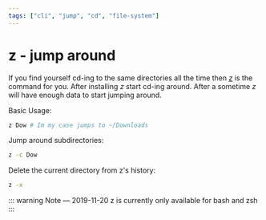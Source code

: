 ```yaml
---
tags: ["cli", "jump", "cd", "file-system"]
---
```


<TagLinks />

# z - jump around


If you find yourself cd-ing to the same directories all the time then [*z*](https://github.com/rupa/z) is the command for you. After installing *z* start cd-ing around. After a sometime *z* will have enough data to start jumping around.

Basic Usage:
```sh
z Dow # Im my case jumps to ~/Downloads
``` 

Jump around subdirectories:
```sh
z -c Dow 
``` 

Delete the current directory from z's history:
```sh
z -x
```

::: warning Note &mdash; 2019-11-20
z is currently only available for bash and zsh
:::